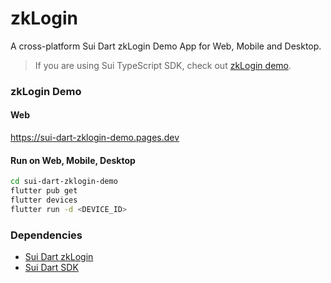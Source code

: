 # zkLogin

A cross-platform Sui Dart zkLogin Demo App for Web, Mobile and Desktop.

> If you are using Sui TypeScript SDK, check out [zkLogin demo](https://github.com/jovicheng/sui-zklogin-demo).

### zkLogin Demo

#### Web

https://sui-dart-zklogin-demo.pages.dev

#### Run on Web, Mobile, Desktop

```bash
cd sui-dart-zklogin-demo
flutter pub get
flutter devices
flutter run -d <DEVICE_ID>
```

### Dependencies

- [Sui Dart zkLogin](https://github.com/mofalabs/zklogin)
- [Sui Dart SDK](https://github.com/mofalabs/sui)